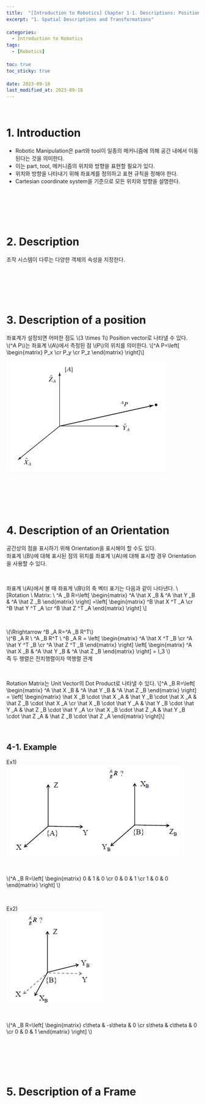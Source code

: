 ```yaml
---
title:  "[Introduction to Robotics] Chapter 1-1. Descriptions: Positions, Orientations, and Frames"
excerpt: "1. Spatial Descriptions and Transformations"

categories:
  - Introduction to Robotics
tags:
  - [Robotics]

toc: true
toc_sticky: true
 
date: 2023-09-18
last_modified_at: 2023-09-18
---
```


&nbsp;

# 1. Introduction
- Robotic Manipulation은 part와 tool이 일종의 메커니즘에 의해 공간 내에서 이동된다는 것을 의미한다.
- 이는 part, tool, 메커니즘의 위치와 방향을 표현할 필요가 있다.
- 위치와 방향을 나타내기 위해 좌표계를 정의하고 표현 규칙을 정해야 한다.
- Cartesian coordinate system을 기준으로 모든 위치와 방향을 설명한다.

&nbsp;

&nbsp;

&nbsp;

# 2. Description
조작 시스템이 다루는 다양한 객체의 속성을 지정한다.

&nbsp;

&nbsp;

&nbsp;

# 3. Description of a position
좌표계가 설정되면 어떠한 점도 \\(3 \times 1\\) Position vector로 나타낼 수 있다.\
\\(^A P\\)는 좌표계 \\(A\\)에서 측정된 점 \\(P\\)의 위치를 의미한다.
\\[^A P=\left[ \begin{matrix} P_x \cr P_y \cr P_z \end{matrix} \right]\\]

![image](/assets/images/IR_Figure2.1.png)

&nbsp;

&nbsp;

&nbsp;

# 4. Description of an Orientation
공간상의 점을 표시하기 위해 Orientation을 표시해야 할 수도 있다.\
좌표계 \\(B\\)에 대해 표시된 점의 위치를 좌표계 \\(A\\)에 대해 표시할 경우 Orientation을 사용할 수 있다.

&nbsp;

좌표계 \\(A\\)에서 볼 때 좌표계 \\(B\\)의 축 벡터 표기는 다음과 같이 나타낸다.
\\[Rotation \ Matrix: \ ^A _B R=\left[ \begin{matrix} ^A \hat X _B & ^A \hat Y _B & ^A \hat Z _B \end{matrix} \right] =\left[ \begin{matrix} ^B \hat X ^T _A \cr ^B \hat Y ^T _A \cr ^B \hat Z ^T _A \end{matrix} \right] \\]

&nbsp;

\\(\Rrightarrow ^B _A R=^A _B R^T\\)\
\\(^B _A R \ ^A _B R^T \ ^B _A R = \left[ \begin{matrix} ^A \hat X ^T _B \cr ^A \hat Y ^T _B \cr ^A \hat Z ^T _B \end{matrix} \right] \left[ \begin{matrix} ^A \hat X _B & ^A \hat Y _B & ^A \hat Z _B \end{matrix} \right] = I_3 \\)\
즉 두 행렬은 전치행렬이자 역행렬 관계

&nbsp;

Rotation Matrix는 Unit Vector의 Dot Product로 나타낼 수 있다.
\\[^A _B R=\left[ \begin{matrix} ^A \hat X _B & ^A \hat Y _B & ^A \hat Z _B \end{matrix} \right] = \left[ \begin{matrix} \hat X _B \cdot \hat X _A & \hat Y _B \cdot \hat X _A & \hat Z _B \cdot \hat X _A \cr \hat X _B \cdot \hat Y _A & \hat Y _B \cdot \hat Y _A & \hat Z _B \cdot \hat Y _A \cr \hat X _B \cdot \hat Z _A & \hat Y _B \cdot \hat Z _A & \hat Z _B \cdot \hat Z _A \end{matrix} \right]\\]

&nbsp;

## 4-1. Example
Ex1)\
![image](/assets/images/IR_Figure2.1ex1.png)

&nbsp;

\\(^A _B R=\left[ \begin{matrix} 0 & 1 & 0 \cr 0 & 0 & 1 \cr 1 & 0 & 0 \end{matrix} \right] \\)

&nbsp;

Ex2)\
![image](/assets/images/IR_Figure2.1ex2.png)

&nbsp;

\\(^A _B R=\left[ \begin{matrix} c\theta & -s\theta & 0 \cr s\theta & c\theta & 0 \cr 0 & 0 & 1 \end{matrix} \right] \\)

&nbsp;

&nbsp;

&nbsp;

# 5. Description of a Frame
